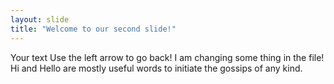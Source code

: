 ```yaml
---
layout: slide
title: "Welcome to our second slide!"
---
```

Your text
Use the left arrow to go back!
I am changing some thing in the file!
Hi and Hello are mostly useful words to initiate the gossips of any kind.
